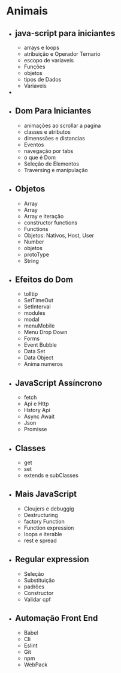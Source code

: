 # Animais

<ul>
<li>
<h2>java-script para iniciantes</h2>
<ul>
<li>arrays e loops</li>
<li>atribuição e Operador Ternario</li>
<li>escopo de variaveis</li>
<li>Funções</li>
<li>objetos</li>
<li>tipos de Dados</li>
<li>Variaveis</li>
</ul>
</li>

<li>
<li><h2>Dom Para Iniciantes</h2></li>
<ul>
<li>animações ao scrollar a pagina</li>
<li>classes e atributos</li>
<li>dimenssões e distancias</li>
<li>Eventos</li>
<li>navegação por tabs</li>
<li>o que é Dom</li>
<li>Seleção de Elementos</li>
<li>Traversing e manipulação</li>
</ul>
</li>

<li>
<h2>Objetos</h2>
<ul>
<li>Array</li>
<li>Array</li>
<li>Array e iteração</li>
<li>constructor functions</li>
<li>Functions</li>
<li>Objetos: Nativos, Host, User</li>
<li>Number</li>
<li>objetos</li>
<li>protoType</li>
<li>String</li>
</ul>
</li>

<li>
<h2>Efeitos do Dom</h2>
<ul>
<li>tolltip</li>
<li>SetTimeOut</li>
<li>SetInterval</li>
<li>modules</li>
<li>modal</li>
<li>menuMobile</li>
<li>Menu Drop Down</li>
<li>Forms</li>
<li>Event Bubble</li>
<li>Data Set</li>
<li>Data Object</li>
<li>Anima numeros</li>
</ul>
</li>

<li>
<h2>JavaScript Assíncrono</h2>
<ul>
<li>fetch</li>
<li>Api e Http</li>
<li>Hstory Api</li>
<li>Async Await</li>
<li>Json</li>
<li>Promisse</li>
</ul>
</li>

<li>
<h2>Classes</h2>
<ul>
<li>get</li>
<li>set</li>
<li>extends e subClasses</li>
</ul>
</li>

<li>
<h2> Mais JavaScript</h2>
<ul>
<li>Cloujers e debuggig</li>
<li>Destructuring</li>
<li>factory Function</li>
<li>Function expression</li>
<li>loops e iterable</li>
<li>rest e spread</li>
</ul>
</li>

<li>
<h2>Regular expression</h2>
<ul>
<li>Seleção</li>
<li>Substituição</li>
<li>padrões</li>
<li>Constructor</li>
<li>Validar cpf</li>
</ul>
</li>

<li>
<h2>Automação Front End</h2>
<ul>
<li>Babel</li>
<li>Cli</li>
<li>Eslint</li>
<li>Git</li>
<li>npm</li>
<li>WebPack</li>
</ul>
</li>

</ul>
